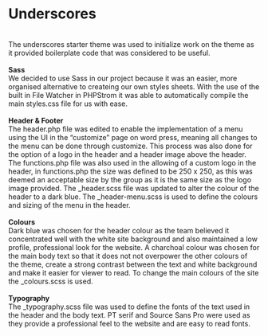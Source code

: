<h1>Underscores</h1><br>
The underscores starter theme was used to initialize work on the theme as it provided boilerplate code that was considered to be useful.
<br><br>
<strong>Sass</strong><br>
We decided to use Sass in our project because it was an easier, more organised alternative to createing our own styles sheets. With the use of the built in File Watcher in PHPStrom it was able to automatically compile the main styles.css file for us with ease.
<br><br>
<strong>Header & Footer</strong><br>
The header.php file was edited to enable the implementation of a menu using the UI in the “customize” page on word press, meaning all changes to the menu can be done through customize. This process was also done for the option of a logo in the header and a header image above the header. The functions.php file was also used in the allowing of a custom logo in the header, in functions.php the size was defined to be 250 x 250, as this was deemed an acceptable size by the group as it is the same size as the logo image provided. The _header.scss file was updated to alter the colour of the header to a dark blue. The _header-menu.scss is used to define the colours and sizing of the menu in the header.
<br><br>
<strong>Colours</strong><br>
Dark blue was chosen for the header colour as the team believed it concentrated well with the white site background and also maintained a low profile, professional look for the website. A charchoal colour was chosen for the main body text so that it does not not overpower the other colours of the theme, create a strong contrast between the text and white background and make it easier for viewer to read.  To change the main colours of the site the _colours.scss is used.
<br><br>
<strong>Typography</strong><br>
The _typography.scss file was used to define the fonts of the text used in the header and the body text. PT serif and Source Sans Pro were used as they provide a professional feel to the website and are easy to read fonts.


